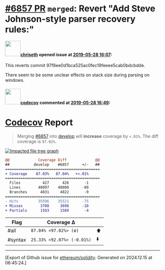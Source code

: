 # [\#6857 PR](https://github.com/ethereum/solidity/pull/6857) `merged`: Revert "Add Steve Johnson-style parser recovery rules:"

#### <img src="https://avatars.githubusercontent.com/u/9073706?v=4" width="50">[chriseth](https://github.com/chriseth) opened issue at [2019-05-28 16:07](https://github.com/ethereum/solidity/pull/6857):

This reverts commit 97f8ee0d1bca525ac0fec19feeee5cab0bdcbdde.

There seem to be some unclear effects on stack size during parsing on windows.

#### <img src="https://avatars.githubusercontent.com/in/254?v=4" width="50">[codecov](https://github.com/apps/codecov) commented at [2019-05-28 16:49](https://github.com/ethereum/solidity/pull/6857#issuecomment-496598127):

# [Codecov](https://codecov.io/gh/ethereum/solidity/pull/6857?src=pr&el=h1) Report
> Merging [#6857](https://codecov.io/gh/ethereum/solidity/pull/6857?src=pr&el=desc) into [develop](https://codecov.io/gh/ethereum/solidity/commit/b716b211ef712440645da5b3918ca8d997736846?src=pr&el=desc) will **increase** coverage by `<.01%`.
> The diff coverage is `97.02%`.

[![Impacted file tree graph](https://codecov.io/gh/ethereum/solidity/pull/6857/graphs/tree.svg?width=650&token=87PGzVEwU0&height=150&src=pr)](https://codecov.io/gh/ethereum/solidity/pull/6857?src=pr&el=tree)

```diff
@@             Coverage Diff             @@
##           develop    #6857      +/-   ##
===========================================
+ Coverage    87.03%   87.04%   +<.01%     
===========================================
  Files          427      426       -1     
  Lines        40897    40808      -89     
  Branches      4831     4822       -9     
===========================================
- Hits         35596    35521      -75     
+ Misses        3708     3698      -10     
+ Partials      1593     1589       -4
```

| Flag | Coverage Δ | |
|---|---|---|
| #all | `87.04% <97.02%> (ø)` | :arrow_up: |
| #syntax | `25.33% <92.07%> (-0.01%)` | :arrow_down: |


-------------------------------------------------------------------------------



[Export of Github issue for [ethereum/solidity](https://github.com/ethereum/solidity). Generated on 2024.12.15 at 06:45:24.]

